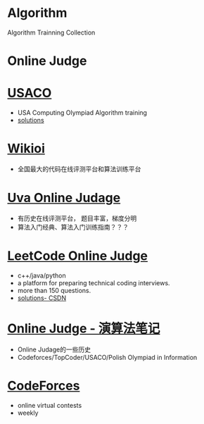 Algorithm
=========

Algorithm Trainning Collection

Online Judge
============

# [USACO](http://cerberus.delos.com:790/usacogate)
  - USA Computing Olympiad Algorithm training
  - [solutions](http://www.nocow.cn/index.php/USACO_Training)

# [Wikioi](http://wikioi.com/accounts/login/?next=/)
  - 全国最大的代码在线评测平台和算法训练平台
  
# [Uva Online Judage](http://uva.onlinejudge.org/)
  - 有历史在线评测平台， 题目丰富，梯度分明
  - 算法入门经典、算法入门训练指南？？？

# [LeetCode Online Judge](http://oj.leetcode.com/)
  - c++/java/python
  - a platform for preparing technical coding interviews.
  - more than 150 questions.
  - [solutions- CSDN](http://blog.csdn.net/column/details/leetcode-solution.html)
  
# [Online Judge - 演算法笔记](http://www.csie.ntnu.edu.tw/~u91029/oj.html#2)
  - Online Judage的一些历史
  - Codeforces/TopCoder/USACO/Polish Olympiad in Information

# [CodeForces](http://codeforces.com/)
  - online virtual contests
  - weekly

